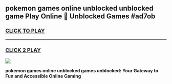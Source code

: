 
## pokemon games online unblocked unblocked game Play Online 👋 Unblocked Games #ad7ob
<h3>
<a href="https://premium.freeplayer.one?title=pokemon_games_online_unblocked&ref=21F">CLICK TO PLAY</a></h3>
<hr>

<h3>
<a href="https://premium.freeplayer.one?title=pokemon_games_online_unblocked&ref=21F">CLICK 2 PLAY</a>
  
</h3>

<a href="https://premium.freeplayer.one?title=pokemon_games_online_unblocked&ref=21F/"><img src="https://clearcache.store/games.png"></a>


**pokemon games online unblocked games unblocked: Your Gateway to Fun and Accessible Online Gaming**
